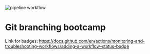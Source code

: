 ![pipeline workflow](https://github.com/github/docs/actions/workflows/main.yml/badge.svg)

# Git branching bootcamp

Link for badges: https://docs.github.com/en/actions/monitoring-and-troubleshooting-workflows/adding-a-workflow-status-badge